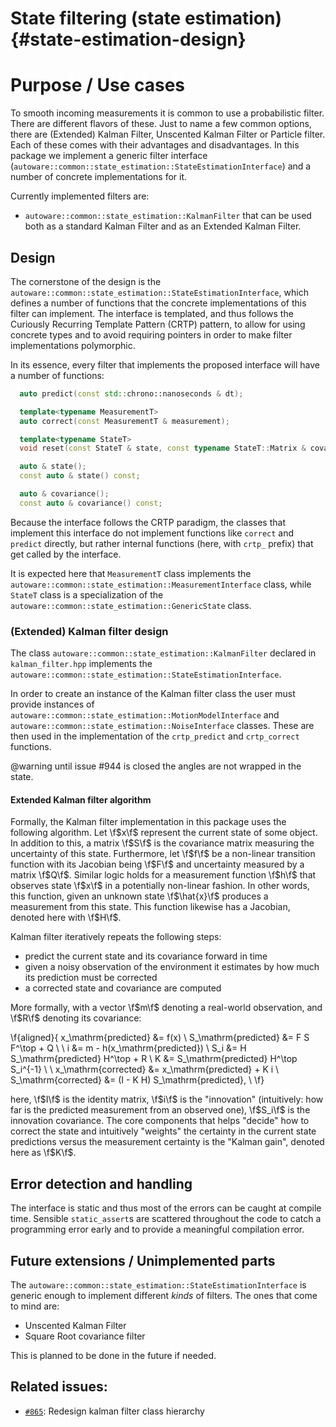 State filtering (state estimation) {#state-estimation-design}
=============

# Purpose / Use cases

To smooth incoming measurements it is common to use a probabilistic filter. There are different
flavors of these. Just to name a few common options, there are (Extended) Kalman Filter, Unscented
Kalman Filter or Particle filter. Each of these comes with their advantages and disadvantages. In
this package we implement a generic filter interface
(`autoware::common::state_estimation::StateEstimationInterface`) and a number of concrete
implementations for it.

Currently implemented filters are:

- `autoware::common::state_estimation::KalmanFilter` that can be used both as a standard Kalman Filter and as
  an Extended Kalman Filter.


## Design

The cornerstone of the design is the `autoware::common::state_estimation::StateEstimationInterface`, which defines a number
of functions that the concrete implementations of this filter can implement. The interface is
templated, and thus follows the Curiously Recurring Template Pattern (CRTP) pattern, to allow for
using concrete types and to avoid requiring pointers in order to make filter implementations
polymorphic.

In its essence, every filter that implements the proposed interface will have a number of functions:

```cpp
  auto predict(const std::chrono::nanoseconds & dt);

  template<typename MeasurementT>
  auto correct(const MeasurementT & measurement);

  template<typename StateT>
  void reset(const StateT & state, const typename StateT::Matrix & covariance);

  auto & state();
  const auto & state() const;

  auto & covariance();
  const auto & covariance() const;
```

Because the interface follows the CRTP paradigm, the classes that implement this interface do not
implement functions like `correct` and `predict` directly, but rather internal functions (here, with
`crtp_` prefix) that get called by the interface.

It is expected here that `MeasurementT` class implements the
`autoware::common::state_estimation::MeasurementInterface` class, while `StateT` class is a specialization of the
`autoware::common::state_estimation::GenericState` class.

### (Extended) Kalman filter design

The class `autoware::common::state_estimation::KalmanFilter` declared in `kalman_filter.hpp` implements the
`autoware::common::state_estimation::StateEstimationInterface`.

In order to create an instance of the Kalman filter class the user must provide instances of
`autoware::common::state_estimation::MotionModelInterface` and `autoware::common::state_estimation::NoiseInterface` classes.
These are then used in the implementation of the `crtp_predict` and `crtp_correct` functions.

@warning until issue #944 is closed the angles are not wrapped in the state.

#### Extended Kalman filter algorithm

Formally, the Kalman filter implementation in this package uses the following algorithm. Let
\f$x\f$ represent the current state of some object. In addition to this, a matrix \f$S\f$ is the
covariance matrix measuring the uncertainty of this state. Furthermore, let \f$f\f$ be a non-linear
transition function with its Jacobian being \f$F\f$ and uncertainty measured by a matrix \f$Q\f$.
Similar logic holds for a measurement function \f$h\f$ that observes state \f$x\f$ in a potentially
non-linear fashion. In other words, this function, given an unknown state \f$\hat{x}\f$ produces a
measurement from this state. This function likewise has a Jacobian, denoted here with \f$H\f$.

Kalman filter iteratively repeats the following steps:
- predict the current state and its covariance forward in time
- given a noisy observation of the environment it estimates by how much its prediction must be corrected
- a corrected state and covariance are computed

More formally, with a vector \f$m\f$ denoting a real-world observation, and \f$R\f$ denoting its
covariance:

\f{aligned}{
x_\mathrm{predicted} &= f(x) \\
S_\mathrm{predicted} &= F S F^\top + Q \\
\\
i &= m - h(x_\mathrm{predicted}) \\
S_i &= H S_\mathrm{predicted} H^\top + R \\
K &= S_\mathrm{predicted} H^\top S_i^{-1} \\
\\
x_\mathrm{corrected} &= x_\mathrm{predicted} + K i \\
S_\mathrm{corrected} &= (I - K H) S_\mathrm{predicted}, \\
\f}

here, \f$I\f$ is the identity matrix, \f$i\f$ is the "innovation" (intuitively: how far is the
predicted measurement from an observed one), \f$S_i\f$ is the innovation covariance. The core
components that helps "decide" how to correct the state and intuitively "weights" the certainty in
the current state predictions versus the measurement certainty is the "Kalman gain", denoted here as
\f$K\f$.


## Error detection and handling

The interface is static and thus most of the errors can be caught at compile time. Sensible
`static_assert`s are scattered throughout the code to catch a programming error early and to provide
a meaningful compilation error.


## Future extensions / Unimplemented parts

The `autoware::common::state_estimation::StateEstimationInterface` is generic enough to implement different _kinds_ of
filters. The ones that come to mind are:
- Unscented Kalman Filter
- Square Root covariance filter

This is planned to be done in the future if needed.


## Related issues:
- [`#865`](https://gitlab.com/autowarefoundation/autoware.auto/AutowareAuto/-/issues/865): Redesign
  kalman filter class hierarchy
